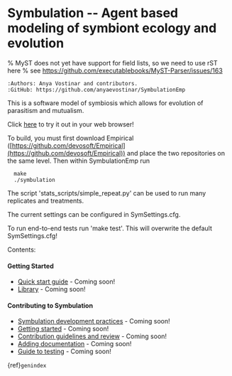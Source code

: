 # Symbulation -- Agent based modeling of symbiont ecology and evolution
% MyST does not yet have support for field lists, so we need to use rST here
% see https://github.com/executablebooks/MyST-Parser/issues/163
```{eval-rst}
:Authors: Anya Vostinar and contributors. 
:GitHub: https://github.com/anyaevostinar/SymbulationEmp
```

This is a software model of symbiosis which allows for evolution of
parasitism and mutualism.

Click [here](https://anyaevostinar.github.io/SymbulationEmp/web/symbulation.html) to
try it out in your web browser!

To build, you must first download Empirical
([https://github.com/devosoft/Empirical](https://github.com/devosoft/Empirical)) and place the two repositories
on the same level. Then within SymbulationEmp run
```
  make
  ./symbulation
```

The script 'stats\_scripts/simple\_repeat.py' can be
used to run many replicates and treatments.

The current settings can be configured in SymSettings.cfg.

To run end-to-end tests run 'make test'. This will overwrite the default
SymSettings.cfg!


Contents:
#### Getting Started 
* [Quick start guide]() - Coming soon! 
* [Library]() - Coming soon! 

#### Contributing to Symbulation


* [Symbulation development practices]() - Coming soon! 
* [Getting started]() - Coming soon! 
* [Contribution guidelines and review]() - Coming soon! 
* [Adding documentation]() - Coming soon! 
* [Guide to testing]() - Coming soon! 


{ref}`genindex`

